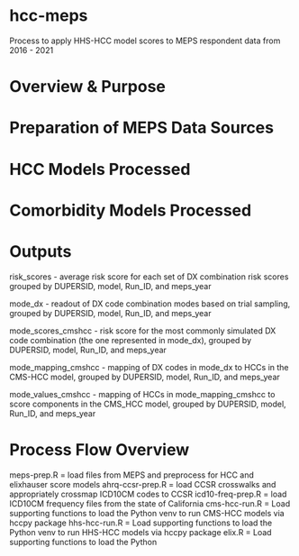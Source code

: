 # hcc-meps
Process to apply HHS-HCC model scores to MEPS respondent data from 2016 - 2021

# Overview & Purpose

# Preparation of MEPS Data Sources

# HCC Models Processed

# Comorbidity Models Processed

# Outputs

risk_scores - average risk score for each set of DX combination risk scores grouped by DUPERSID, model, Run_ID, and meps_year

mode_dx - readout of DX code combination modes based on trial sampling, grouped by DUPERSID, model, Run_ID, and meps_year

mode_scores_cmshcc - risk score for the most commonly simulated DX code combination (the one represented in mode_dx), grouped by DUPERSID, model, Run_ID, and meps_year

mode_mapping_cmshcc - mapping of DX codes in mode_dx to HCCs in the CMS-HCC model, grouped by DUPERSID, model, Run_ID, and meps_year

mode_values_cmshcc - mapping of HCCs in mode_mapping_cmshcc to score components in the CMS_HCC model, grouped by DUPERSID, model, Run_ID, and meps_year

# Process Flow Overview

meps-prep.R = load files from MEPS and preprocess for HCC and elixhauser score models
ahrq-ccsr-prep.R = load CCSR crosswalks and appropriately crossmap ICD10CM codes to CCSR
icd10-freq-prep.R = load ICD10CM frequency files from the state of California
cms-hcc-run.R = Load supporting functions to load the Python venv to run CMS-HCC models via hccpy package
hhs-hcc-run.R = Load supporting functions to load the Python venv to run HHS-HCC models via hccpy package
elix.R = Load supporting functions to load the Python 




